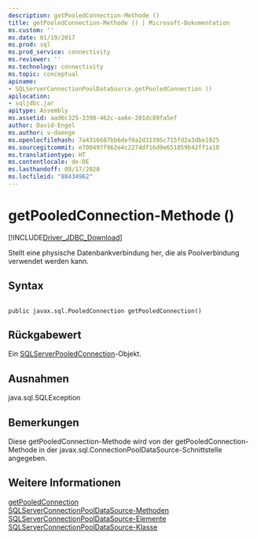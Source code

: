 ```yaml
---
description: getPooledConnection-Methode ()
title: getPooledConnection-Methode () | Microsoft-Dokumentation
ms.custom: ''
ms.date: 01/19/2017
ms.prod: sql
ms.prod_service: connectivity
ms.reviewer: ''
ms.technology: connectivity
ms.topic: conceptual
apiname:
- SQLServerConnectionPoolDataSource.getPooledConnection ()
apilocation:
- sqljdbc.jar
apitype: Assembly
ms.assetid: aad6c325-3398-462c-aa6e-201dc89fa5ef
author: David-Engel
ms.author: v-daenge
ms.openlocfilehash: 7a4316687bb6def0a2d31395c715fd2a3dbe1925
ms.sourcegitcommit: e700497f962e4c2274df16d9e651059b42ff1a10
ms.translationtype: HT
ms.contentlocale: de-DE
ms.lasthandoff: 08/17/2020
ms.locfileid: "88434962"
---
```

# <a name="getpooledconnection-method-"></a>getPooledConnection-Methode ()
[!INCLUDE[Driver_JDBC_Download](../../../includes/driver_jdbc_download.md)]

  Stellt eine physische Datenbankverbindung her, die als Poolverbindung verwendet werden kann.  
  
## <a name="syntax"></a>Syntax  
  
```  
  
public javax.sql.PooledConnection getPooledConnection()  
```  
  
## <a name="return-value"></a>Rückgabewert  
 Ein [SQLServerPooledConnection](../../../connect/jdbc/reference/sqlserverpooledconnection-class.md)-Objekt.  
  
## <a name="exceptions"></a>Ausnahmen  
 java.sql.SQLException  
  
## <a name="remarks"></a>Bemerkungen  
 Diese getPooledConnection-Methode wird von der getPooledConnection-Methode in der javax.sql.ConnectionPoolDataSource-Schnittstelle angegeben.  
  
## <a name="see-also"></a>Weitere Informationen  
 [getPooledConnection](../../../connect/jdbc/reference/getpooledconnection-method-sqlserverconnectionpooldatasource.md)   
 [SQLServerConnectionPoolDataSource-Methoden](../../../connect/jdbc/reference/sqlserverconnectionpooldatasource-methods.md)   
 [SQLServerConnectionPoolDataSource-Elemente](../../../connect/jdbc/reference/sqlserverconnectionpooldatasource-members.md)   
 [SQLServerConnectionPoolDataSource-Klasse](../../../connect/jdbc/reference/sqlserverconnectionpooldatasource-class.md)  
  
  
